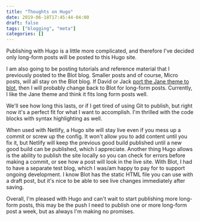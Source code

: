 ```yaml
---
title: "Thoughts on Hugo"
date: 2019-06-18T17:45:44-04:00
draft: false
tags: ["blogging", "meta"]
categories: []
---
```


Publishing with Hugo is a little more complicated, and therefore I've decided only long-form posts will be posted to this Hugo site.

I am also going to be posting tutorials and reference material that I previously posted to the Blot blog. Smaller posts and of course, Micro posts, will all stay on the Blot blog. If David or Jack [port the Jane theme to blot](https://micro.blog/Blot/4101419), then I will probably change back to Blot for long-form posts. Currently, I like the Jane theme and think it fits long form posts well.

We'll see how long this lasts, or if I get tired of using Git to publish, but right now it's a perfect fit for what I want to accomplish. I'm thrilled with the code blocks with syntax highlighting as well.

When used with Netlify, a Hugo site will stay live even if you mess up a commit or screw up the config. It won't allow you to add content until you fix it, but Netlify will keep the previous good build published until a new good build can be published, which I appreciate. Another thing Hugo allows is the ability to publish the site locally so you can check for errors before making a commit, or see how a post will look in the live site. With Blot, I had to have a separate test blog, which I was/am happy to pay for to support ongoing development. I know Blot has the static HTML file you can use with a draft post, but it's nice to be able to see live changes immediately after saving.


Overall, I'm pleased with Hugo and can't wait to start publishing more long-form posts, this may be the push I need to publish one or more long-form post a week, but as always I'm making no promises.